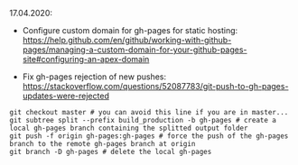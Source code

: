 17.04.2020:

- Configure custom domain for gh-pages for static hosting: https://help.github.com/en/github/working-with-github-pages/managing-a-custom-domain-for-your-github-pages-site#configuring-an-apex-domain

- Fix gh-pages rejection of new pushes: https://stackoverflow.com/questions/52087783/git-push-to-gh-pages-updates-were-rejected

````
git checkout master # you can avoid this line if you are in master...
git subtree split --prefix build_production -b gh-pages # create a local gh-pages branch containing the splitted output folder
git push -f origin gh-pages:gh-pages # force the push of the gh-pages branch to the remote gh-pages branch at origin
git branch -D gh-pages # delete the local gh-pages 
````